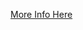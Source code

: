 [More Info Here](https://medium.com/@meawoppl/mediummathsync-sun-sep-24-19-34-59-2017-bef006eb6dc4)
